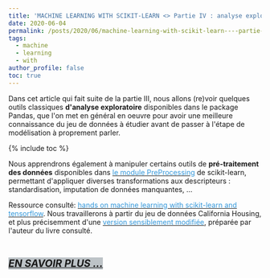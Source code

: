 ```yaml
---
title: 'MACHINE LEARNING WITH SCIKIT-LEARN <> Partie IV : analyse exploratoire et mise en forme des descripteurs'
date: 2020-06-04
permalink: /posts/2020/06/machine-learning-with-scikit-learn----partie-iv---analyse-exploratoire-et-mise-en-forme-des-descripteurs
tags:
  - machine
  - learning
  - with
author_profile: false
toc: true
---
```


<p>Dans cet article qui fait suite de la partie III, nous allons (re)voir quelques outils classiques <strong>d&#39;analyse exploratoire</strong> disponibles dans le package Pandas, que l&#39;on met en g&eacute;n&eacute;ral en oeuvre pour avoir une meilleure connaissance du jeu de donn&eacute;es &agrave; &eacute;tudier avant de passer &agrave; l&#39;&eacute;tape de mod&eacute;lisation &agrave; proprement parler.</p>

{% include toc %}



<p>Nous apprendrons &eacute;galement &agrave; manipuler certains outils de <strong>pr&eacute;-traitement des donn&eacute;es</strong> disponibles dans <a href="https://scikit-learn.org/stable/modules/preprocessing.html"><span style="color:#3498db">le module PreProcessing</span></a> de scikit-learn, permettant d&#39;appliquer diverses transformations aux descripteurs : standardisation, imputation de donn&eacute;es manquantes, ...</p>

<p>Ressource consult&eacute;: <a href="https://www.oreilly.com/library/view/hands-on-machine-learning/9781491962282/"><span style="color:#3498db">hands on machine learning with scikit-learn and tensorflow</span></a>. Nous travaillerons &agrave; partir du jeu de donn&eacute;es California Housing, et plus pr&eacute;cisemment d&#39;une <a href="https://github.com/ageron/handson-ml/tree/master/datasets/housing"><span style="color:#3498db">version sensiblement modifi&eacute;e</span></a>, pr&eacute;par&eacute;e par l&#39;auteur du livre consult&eacute;.</p>

<p>&nbsp;</p>

<p><a href="https://github.com/armelsoubeiga/Blog-Examples/blob/master/ML_Witth_Scikit-Learn/Partie_IV_analyse_exploratoire_et_mise_en_forme_des_descripteurs.ipynb"><span style="font-size:20px"><strong><em><span style="background-color:#bdc3c7">EN SAVOIR PLUS ...</span></em></strong></span></a></p>
